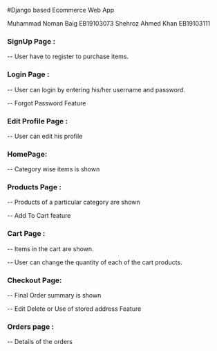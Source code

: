 #Django based Ecommerce Web App

Muhammad Noman Baig EB19103073
Shehroz Ahmed Khan EB19103111

### SignUp Page :
<p>-- User have to register to purchase items.</p>


### Login Page :
<p>-- User can login by entering his/her username and password.</p>
<p>-- Forgot Password Feature </p>

### Edit Profile Page :
<p>-- User can edit his profile</p>


### HomePage:
<p>-- Category wise items is shown</p>

### Products Page :
<p>-- Products of a particular category are shown</p>
<p>-- Add To Cart feature</p>


### Cart Page :
<p>-- Items in the cart are shown.</p>
<p>-- User can change the quantity of each of the cart products.</p>

### Checkout Page:
<p>-- Final Order summary is shown</p>
<p>-- Edit Delete or Use of stored address Feature</p>

### Orders page :
<p>-- Details of the orders</p>
 
